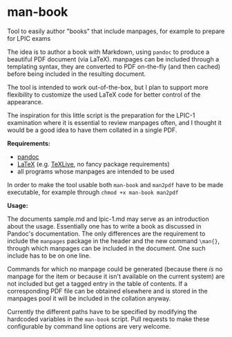# man-book
Tool to easily author "books" that include manpages, for example to prepare for LPIC exams

The idea is to author a book with Markdown, using `pandoc` to produce a beautiful PDF document (via LaTeX).
manpages can be included through a templating syntax, they are converted to PDF on-the-fly (and then cached)
before being included in the resulting document.

The tool is intended to work out-of-the-box, but I plan to support more flexibility to customize the used
LaTeX code for better control of the appearance.

The inspiration for this little script is the preparation for the LPIC-1
examination where it is essential to review manpages often, and I thought it
would be a good idea to have them collated in a single PDF.

**Requirements:**

* [pandoc](http://pandoc.org)
* [LaTeX](https://www.latex-project.org/)
  (e.g. [TeXLive](https://www.tug.org/texlive/),
   no fancy package requirements)
* all programs whose manpages are intended to be used

In order to make the tool usable both `man-book` and `man2pdf` have to be made executable, for example through `chmod +x man-book man2pdf`

**Usage:**

The documents sample.md and lpic-1.md may serve as an introduction about the
usage. Essentially one has to write a book as discussed in Pandoc's
documentation. The only differences are the requirement to include the
`manpages` package in the header and the new command `\man{}`, through which
manpages can be included in the document. One such include has to be on one
line.

Commands for which no manpage could be generated (because there *is* no manpage
for the item or because it isn't available on the current system) are not
included but get a tagged entry in the table of contents. If a corresponding PDF
file can be obtained elsewhere and is stored in the manpages pool it will be
included in the collation anyway.

Currently the different paths have to be specified by modifying the hardcoded variables in the `man-book` script. Pull requests to make these configurable by command line options are very welcome.
